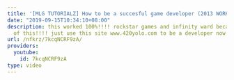 ```yaml
---
title: '[MLG TUTORIALZ] How to be a succesful game developer (2013 WORKS 100%!!)'
date: "2019-09-15T10:34:10+08:00"
description: this worked 100%!!!! rockstar games and infinity ward became famous because
  of this!!!! just use this site www.420yolo.com to be a developer now!!!
url: /nfkrz/7kcqNCRF9zA/
providers:
  youtube:
    id: 7kcqNCRF9zA
type: video
---
```

